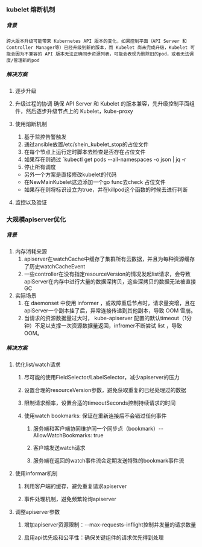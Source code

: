### kubelet 熔断机制

##### 背景
	跨大版本升级可能带来 Kubernetes API 版本的变化，如果控制平面（API Server 和 Controller Manager等）已经升级到新的版本，而 Kubelet 尚未完成升级，Kubelet 可能会因为不兼容的 API 版本无法正确同步资源列表，可能会表现为删除旧的pod，或者无法调度/管理新的pod

##### 解决方案
1. 逐步升级
2. 升级过程的协调
		确保 API Server 和 Kubelet 的版本兼容，先升级控制平面组件，然后逐步升级节点上的 Kubelet，kube-proxy
3. 使用熔断机制
	1. 基于监控告警触发
	2. 通过ansible放置/etc/shein_kubelet_stop的占位文件
	3. 在每个节点上运行定时脚本去检查是否存在占位文件
	4. 如果存在则通过 `kubectl get pods --all-namespaces -o json | jq -r 
	5. 停止所有调度

	- 另外一个方案是直接修改kubelet的代码
	- 在NewMainKubelet这边添加一个go func去check 占位文件
	- 如果存在则将标识设立为true，并在killpod这个函数的时候去进行判断

5. 监控以及验证

### 大规模apiserver优化

##### 背景
1. 内存消耗来源
	1. apiserver在watchCache中缓存了集群所有云数据，并且为每种资源缓存了历史watchCacheEvent
	2. 一些controller在没有指定resourceVersion的情况发起list请求，会导致apiServer在内存中进行大量的数据深拷贝，这些深拷贝的数据无法被直接GC
2. 实际场景
	1. 在 daemonset 中使用 informer ，或故障重启节点时，请求量突增，且在apiServer一个副本挂了后，异常连接传递到其他副本，导致 OOM 雪崩。
	2. 当请求的资源数据量过大时， kube-apiserver 配置的默认timeout（1分钟）不足以支撑一次资源数据量返回，infromer不断尝试 list ，导致OOM。
##### 解决方案
1. 优化list/watch请求
    
    1. 尽可能的使用FieldSelector/LabelSelector，减少apiserver的压力
        
    2. 设置合理的resourceVersion参数，避免获取重复的已经处理过的数据
        
    3. 限制请求频率，设置合适的timeoutSeconds控制持续请求的时间
        
    4. 使用watch bookmarks: 保证在重新连接后不会错过任何事件
        
        1. 服务端和客户端协同维护同一个同步点（bookmark）-- AllowWatchBookmarks: true
            
        2. 客户端发送watch请求
            
        3. 服务端在返回的watch事件流会定期发送特殊的bookmark事件流
            
2. 使用informar机制
    
    1. 利用客户端的缓存，避免重复请求apiserver
        
    2. 事件处理机制，避免频繁轮询apiserver
        
3. 调整apiserver参数
    
    1. 增加apiserver资源限制：--max-requests-inflight控制并发量的请求数量
        
    2. 启用api优先级和公平性：确保关键组件的请求优先得到处理